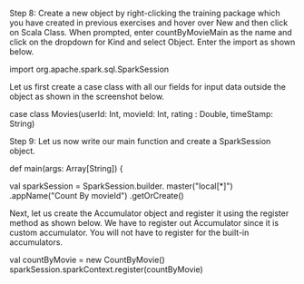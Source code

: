 
Step 8: Create a new object by right-clicking the training package which you have created in previous exercises and hover over New and then click on Scala Class. When prompted, enter countByMovieMain as the name and click on the dropdown for Kind and select Object. Enter the import as shown below.

import org.apache.spark.sql.SparkSession

Let us first create a case class with all our fields for input data outside the object as shown in the screenshot below.

case class Movies(userId: Int, movieId: Int, rating : Double, timeStamp: String)






 

Step 9: Let us now write our main function and create a SparkSession object. 

def main(args: Array[String]) {

  val sparkSession = SparkSession.builder.
    master("local[*]")
    .appName("Count By movieId")
    .getOrCreate()

Next, let us create the Accumulator object and register it using the register method as shown below. We have to register out Accumulator since it is custom accumulator. You will not have to register for the built-in accumulators.

val countByMovie = new CountByMovie()
sparkSession.sparkContext.register(countByMovie)


